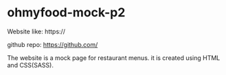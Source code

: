 # ohmyfood-mock-p2

Website like: https://

github repo: https://github.com/

The website is a mock page for restaurant menus. it is created using HTML and CSS(SASS).


